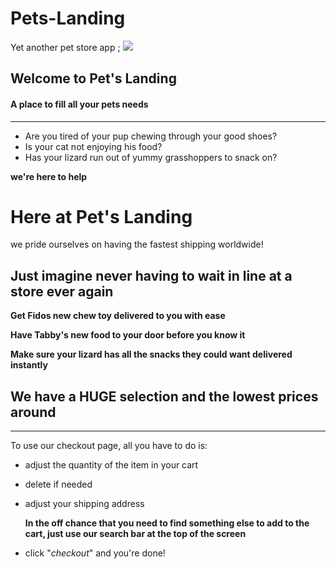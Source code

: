 # Pets-Landing
Yet another pet store app ;
![](https://i.ytimg.com/vi/a8MceVl3PIM/maxresdefault.jpg)

## Welcome to Pet's Landing
#### A place to fill all your pets needs


---
 - Are you tired of your pup chewing through your good shoes?
- Is your cat not enjoying his food?
- Has your lizard run out of yummy grasshoppers to snack on?

 **we're here to help**

 # Here at Pet's Landing
 we pride ourselves on having the fastest shipping worldwide!

 ## Just imagine never having to wait in line at a store ever again
  **Get Fidos new chew toy delivered to you with ease**

  
**Have Tabby's new food to your door before you know it**

**Make sure your lizard has all the snacks they could want delivered instantly**

## We have a HUGE selection and the lowest prices around
___

To use our checkout page, all you have to do is:
- adjust the quantity of the item in your cart
- delete if needed
- adjust your shipping address
  
   **In the off chance that you need to find something else to add to the cart, just use our search bar at the top of the screen**
- click "*checkout*" and you're done!